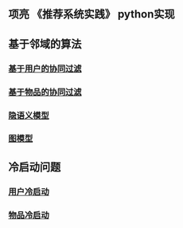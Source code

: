 ## 项亮 《推荐系统实践》 python实现

## 基于邻域的算法
### [基于用户的协同过滤](https://github.com/dylanhouxinglin/Recommender-in-Action/blob/master/%E5%9F%BA%E4%BA%8E%E9%82%BB%E5%9F%9F%E7%9A%84%E7%AE%97%E6%B3%95/User_CF.ipynb)

### [基于物品的协同过滤](https://github.com/dylanhouxinglin/Recommender-in-Action/blob/master/%E5%9F%BA%E4%BA%8E%E9%82%BB%E5%9F%9F%E7%9A%84%E7%AE%97%E6%B3%95/Item_CF.ipynb)

### [隐语义模型](https://github.com/dylanhouxinglin/Recommender-in-Action/blob/master/%E5%9F%BA%E4%BA%8E%E9%82%BB%E5%9F%9F%E7%9A%84%E7%AE%97%E6%B3%95/LFM.ipynb)

### [图模型](https://github.com/dylanhouxinglin/Recommender-in-Action/blob/master/%E5%9F%BA%E4%BA%8E%E9%82%BB%E5%9F%9F%E7%9A%84%E7%AE%97%E6%B3%95/Graph-based.ipynb)

## 冷启动问题
### [用户冷启动](https://github.com/dylanhouxinglin/Recommender-in-Action/blob/master/%E5%86%B7%E5%90%AF%E5%8A%A8%E9%97%AE%E9%A2%98/User_ColdStart.ipynb)

### [物品冷启动](https://github.com/dylanhouxinglin/Recommender-in-Action/blob/master/%E5%86%B7%E5%90%AF%E5%8A%A8%E9%97%AE%E9%A2%98/Item_ColdStart.ipynb)



